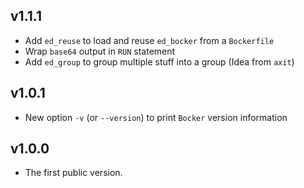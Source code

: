 ## v1.1.1

* Add `ed_reuse` to load and reuse `ed_bocker` from a `Bockerfile`
* Wrap `base64` output in `RUN` statement
* Add `ed_group` to group multiple stuff into a group  (Idea from `axit`)

## v1.0.1

* New option `-v` (or `--version`) to print `Bocker` version information

## v1.0.0

* The first public version.

